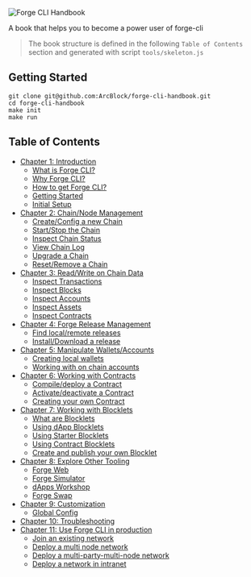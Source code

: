 ![Forge CLI Handbook](https://www.arcblock.io/.netlify/functions/badge/?text=Forge%20CLI%20Handbook)

A book that helps you to become a power user of forge-cli

> The book structure is defined in the following `Table of Contents` section and generated with script `tools/skeleton.js`

## Getting Started

```shell
git clone git@github.com:ArcBlock/forge-cli-handbook.git
cd forge-cli-handbook
make init
make run
```

## Table of Contents

- [Chapter 1: Introduction](./src/1-introduction)
  - [What is Forge CLI?](./src/1-introduction/what-is-forge-cli)
  - [Why Forge CLI?](./src/1-introduction/why-forge-cli)
  - [How to get Forge CLI?](./src/1-introduction/install-forge-cli)
  - [Getting Started](./src/1-introduction/getting-started)
  - [Initial Setup](./src/1-introduction/initial-setup)
- [Chapter 2: Chain/Node Management](./src/2-manage-chain-node)
  - [Create/Config a new Chain](./src/2-manage-chain-node/create-config-chain)
  - [Start/Stop the Chain](./src/2-manage-chain-node/start-stop-chain)
  - [Inspect Chain Status](./src/2-manage-chain-node/inspect-chain-status)
  - [View Chain Log](./src/2-manage-chain-node/view-chain-log)
  - [Upgrade a Chain](./src/2-manage-chain-node/upgrade-chain)
  - [Reset/Remove a Chain](./src/2-manage-chain-node/reset-remove-chain)
- [Chapter 3: Read/Write on Chain Data](./src/3-read-write-on-chain-data)
  - [Inspect Transactions](./src/3-read-write-on-chain-data/inspect-transactions)
  - [Inspect Blocks](./src/3-read-write-on-chain-data/inspect-blocks)
  - [Inspect Accounts](./src/3-read-write-on-chain-data/inspect-accounts)
  - [Inspect Assets](./src/3-read-write-on-chain-data/inspect-assets)
  - [Inspect Contracts](./src/3-read-write-on-chain-data/inspect-contracts)
- [Chapter 4: Forge Release Management](./src/4-manage-forge-release)
  - [Find local/remote releases](./src/4-manage-forge-release/find-release)
  - [Install/Download a release](./src/4-manage-forge-release/download-install-release)
- [Chapter 5: Manipulate Wallets/Accounts](./src/5-manipulate-wallets-accounts)
  - [Creating local wallets](./src/5-manipulate-wallets-accounts/local-wallets)
  - [Working with on chain accounts](./src/5-manipulate-wallets-accounts/on-chain-accounts)
- [Chapter 6: Working with Contracts](./src/6-working-with-contracts)
  - [Compile/deploy a Contract](./src/6-working-with-contracts/compile-deploy-contract)
  - [Activate/deactivate a Contract](./src/6-working-with-contracts/activate-deactivate-contract)
  - [Creating your own Contract](./src/6-working-with-contracts/create-own-contract)
- [Chapter 7: Working with Blocklets](./src/7-working-with-blocklets)
  - [What are Blocklets](./src/7-working-with-blocklets/what-are-blocklets)
  - [Using dApp Blocklets](./src/7-working-with-blocklets/dapp-blocklets)
  - [Using Starter Blocklets](./src/7-working-with-blocklets/starter-blocklets)
  - [Using Contract Blocklets](./src/7-working-with-blocklets/contract-blocklets)
  - [Create and publish your own Blocklet](./src/7-working-with-blocklets/creating-blocklet)
- [Chapter 8: Explore Other Tooling](./src/8-explorer-other-tooling)
  - [Forge Web](./src/8-explorer-other-tooling/forge-web)
  - [Forge Simulator](./src/8-explorer-other-tooling/simulator)
  - [dApps Workshop](./src/8-explorer-other-tooling/dapp-workshop)
  - [Forge Swap](./src/8-explorer-other-tooling/forge-swap-service)
- [Chapter 9: Customization](./src/9-customization)
  - [Global Config](./src/9-customization/global-config)
- [Chapter 10: Troubleshooting](./src/10-troubleshooting)
- [Chapter 11: Use Forge CLI in production](./src/11-forge-cli-in-production)
  - [Join an existing network](./src/11-forge-cli-in-production/join-existing-network)
  - [Deploy a multi node network](./src/11-forge-cli-in-production/deploy-multi-node-network)
  - [Deploy a multi-party-multi-node network](./src/11-forge-cli-in-production/deploy-multi-party-network)
  - [Deploy a network in intranet](./src/11-forge-cli-in-production/deploy-in-intranet)
